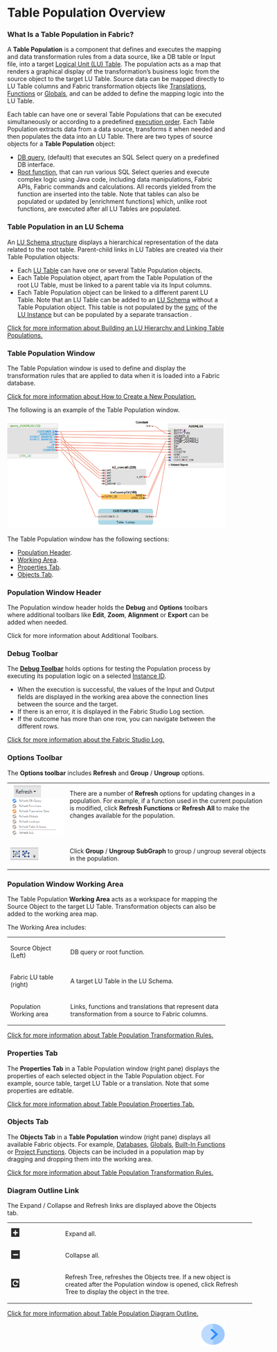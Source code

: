 # Table Population Overview

### What Is a Table Population in Fabric? 
A **Table Population** is a component that defines and executes the mapping and data transformation rules from a data source, like a DB table or Input file, into a target [Logical Unit (LU) Table](/articles/06_LU_tables/01_LU_tables_overview.md). The population acts as a map that renders a graphical display of the transformation’s business logic from the source object to the target LU Table. Source data can be mapped directly to LU Table columns and Fabric transformation objects like [Translations](/articles/09_translations/01_translations_overview_and_use_cases.md), [Functions](/articles/07_table_population/08_project_functions.md) or [Globals](/articles/08_globals/01_globals_overview.md), and can be added to define the mapping logic into the LU Table. 

Each table can have one or several Table Populations that can be executed simultaneously or according to a predefined [execution order](/articles/07_table_population/13_LU_table_population_execution_order.md).
Each Table Population extracts data from a data source, transforms it when needed and then populates the data into an LU Table.
There are two types of source objects for a **Table Population** object:
*	[DB query](/articles/07_table_population/02_source_object_types.md), (default) that executes an SQL Select query on a predefined DB interface. 
*	[Root function](/articles/07_table_population/02_source_object_types.md), that can run various SQL Select queries and execute complex logic using Java code, including data manipulations, Fabric APIs, Fabric commands and calculations. All records yielded from the function are inserted into the table. 
Note that tables can also be populated or updated by [enrichment functions] which, unlike root functions, are executed after all LU Tables are populated.

### Table Population in an LU Schema 
An [LU Schema structure](/articles/03_logical_units/03_LU_schema_window.md)  displays a hierarchical representation of the data related to the root table. Parent-child links in LU Tables are created via their Table Population objects:
*	Each [LU Table](/articles/06_LU_tables/01_LU_tables_overview.md) can have one or several Table Population objects. 
*	Each Table Population object, apart from the Table Population of the root LU Table, must be linked to a parent table via its Input columns.
*	Each Table Population object can be linked to a different parent LU Table.
Note that an LU Table can be added to an [LU Schema](/articles/03_logical_units/03_LU_schema_window.md)  without a Table Population object. This table is not populated by the [sync](/articles/01_fabric_overview/02_fabric_glossary.md#sync) of the [LU Instance](/articles/01_fabric_overview/02_fabric_glossary.md#lui) but can be populated by a separate transaction .

[Click for more information about Building an LU Hierarchy and Linking Table Populations.](/articles/03_logical_units/12_LU_hierarchy_and_linking_table_population.md)

### Table Population Window
The Table Population window is used to define and display the transformation rules that are applied to data when it is loaded into a Fabric database. 

[Click for more information about How to Create a New Population.](/articles/07_table_population/03_creating_a_new_table_population.md)

The following is an example of the Table Population window. 

![image](/articles/07_table_population/images/07_01_01_table_pop_window.png)

The Table Population window has the following sections:
*	[Population Header](/articles/07_table_population/01_table_population_overview.md#population-window-header). 
*	[Working Area](/articles/07_table_population/01_table_population_overview.md#population-window-working-area).
*	[Properties Tab](/articles/07_table_population/01_table_population_overview.md#properties-tab).
*	[Objects Tab](/articles/07_table_population/01_table_population_overview.md#objects-tab).

### Population Window Header
The Population window header holds the **Debug** and **Options** toolbars where additional toolbars like **Edit**, **Zoom**, **Alignment** or **Export** can be added when needed. 

Click for more information about Additional Toolbars.

### Debug Toolbar
The [**Debug Toolbar**](/articles/13_LUDB_viewer_and_studio_debug_capabilities/03_debug_table_population.md) holds options for testing the Population process by executing its population logic on a selected [Instance ID](/articles/01_fabric_overview/02_fabric_glossary.md#instance-id).
*	When the execution is successful, the values of the Input and Output fields are displayed in the working area above the connection lines between the source and the target. 
*	If there is an error, it is displayed in the Fabric Studio Log section.
*	If the outcome has more than one row, you can navigate between the different rows.

[Click for more information about the Fabric Studio Log.](/articles/13_LUDB_viewer_and_studio_debug_capabilities/02_fabric_studio_log_files.md)

### Options Toolbar
The **Options toolbar** includes **Refresh** and **Group** / **Ungroup** options.
<table style="width: 606px;">
<tbody>
<tr>
<td width="200">&nbsp; <img src="/articles/07_table_population/images/07_01_02_refresh.png" alt="" /><img src="/articles/07_table_population/images/07_01_03_refresh2.PNG" alt="" /></td>
<td width="700pxl">
<p>There are a number of <strong>Refresh</strong> options for updating changes in a population. For example, if a function used in the current population is modified, click <strong>Refresh Functions</strong> or <strong>Refresh All</strong> to make the changes available for the population.</p>
<p>&nbsp;</p>
</td>
</tr>
<tr>
<td width="200"><img src="/articles/07_table_population/images/07_01_04_refresh3.png" alt="" /></td>
<td style="width: 343px;">
<p>Click <strong>Group</strong> / <strong>Ungroup SubGraph</strong> to group / ungroup several objects in the population.</p>
</td>
</tr>
</tbody>
</table>

### Population Window Working Area
The Table Population **Working Area** acts as a workspace for mapping the Source Object to the target LU Table. Transformation objects can also be added to the working area map. 

The Working Area includes:
<table width="614">
<tbody>
<tr>
<td width="200pxl">
<p>Source Object (Left)</p>
</td>
<td width="700pxl">
<p>DB query or root function.</p>
</td>
</tr>
<tr>
<td width="179">
<p>Fabric LU table (right)</p>
</td>
<td width="435">
<p>A target LU Table in the LU Schema.</p>
</td>
</tr>
<tr>
<td width="179">
<p>Population Working area</p>
</td>
<td width="435">
<p>Links, functions and translations that represent data transformation from a source to Fabric columns.</p>
</td>
</tr>
</tbody>
</table>

[Click for more information about Table Population Transformation Rules.](/articles/07_table_population/06_table_population_transformation_rules.md)

### Properties Tab
The **Properties Tab** in a Table Population window (right pane) displays the properties of each selected object in the Table Population object. For example, source table, target LU Table or a translation. Note that some properties are editable. 

[Click for more information about Table Population Properties Tab.](/articles/07_table_population/04_table_population_properties_tab.md)

### Objects Tab
The **Objects Tab** in a **Table Population** window (right pane) displays all available Fabric objects. For example, [Databases](/articles/05_DB_interfaces/03_DB_interfaces_overview.md), [Globals](/articles/08_globals/01_globals_overview.md), [Built-In Functions](/articles/07_table_population/07_fabric_built_in_functions.md) or [Project Functions](/articles/07_table_population/08_project_functions.md). 
Objects can be included in a population map by dragging and dropping them into the working area.

[Click for more information about Table Population Transformation Rules.](/articles/07_table_population/06_table_population_transformation_rules.md)

### Diagram Outline Link
The Expand / Collapse and Refresh links are displayed above the Objects tab.
<table style="width: 566px;">
<tbody>
<tr>
<td width="200pxl"><img src="/articles/07_table_population/images/07_01_05_object_icon1.PNG" alt="" /></td>
<td width="700pxl">
<p>Expand all.</p>
</td>
</tr>
<tr>
<td width="200"><img src="/articles/07_table_population/images/07_01_06_object_icon2.PNG" alt="" /></td>
<td style="width: 465px;">
<p>Collapse all.</p>
</td>
</tr>
<tr>
<td width="200"><img src="/articles/07_table_population/images/07_01_07_object_icon_3.PNG" alt="" /></td>
<td style="width: 465px;">
<p>Refresh Tree, refreshes the Objects tree. If a new object is created after the Population window is opened, click Refresh Tree to display the object in the tree.</p>
</td>
</tr>
</tbody>
</table>

[Click for more information about Table Population Diagram Outline.](/articles/07_table_population/12_table_population_diagram_outline.md)

[<img align="right" width="60" height="54" src="/articles/images/Next.png">](/articles/07_table_population/02_source_object_types.md)


